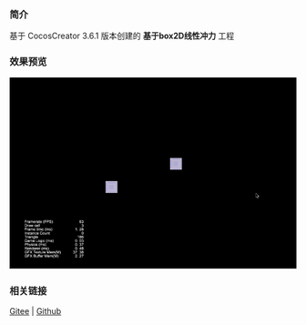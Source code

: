 ### 简介

基于 CocosCreator 3.6.1 版本创建的 **基于box2D线性冲力** 工程

### 效果预览
![image](../../../gif/202211/2022110332.gif)

### 相关链接
[Gitee](https://gitee.com/mirrors_cocos-creator/cocos-example-physics/tree/v3.x/2d/box2d/assets/cases/example) | [Github](https://github.com/cocos/cocos-example-physics/tree/v3.x/2d/box2d/assets/cases/example)